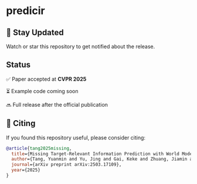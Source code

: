 # predicir

## 🌟 Stay Updated
Watch or star this repository to get notified about the release.

## Status
✅ Paper accepted at **CVPR 2025**

⏳ Example code coming soon

🔜 Full release after the official publication


## 📝 Citing

If you found this repository useful, please consider citing:

```bibtex
@article{tang2025missing,
  title={Missing Target-Relevant Information Prediction with World Model for Accurate Zero-Shot Composed Image Retrieval},
  author={Tang, Yuanmin and Yu, Jing and Gai, Keke and Zhuang, Jiamin and Xiong, Gang and Gou, Gaopeng and Wu, Qi},
  journal={arXiv preprint arXiv:2503.17109},
  year={2025}
}
```
